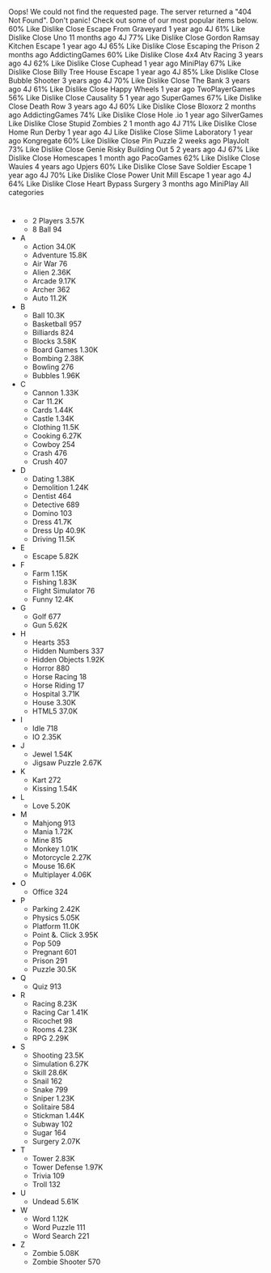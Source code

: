 Oops! We could not find the requested page. The server returned a "404 Not Found". Don't panic! Check out some of our most popular items below. 60% Like Dislike Close Escape From Graveyard 1 year ago 4J 61% Like Dislike Close Uno 11 months ago 4J 77% Like Dislike Close Gordon Ramsay Kitchen Escape 1 year ago 4J 65% Like Dislike Close Escaping the Prison 2 months ago AddictingGames 60% Like Dislike Close 4x4 Atv Racing 3 years ago 4J 62% Like Dislike Close Cuphead 1 year ago MiniPlay 67% Like Dislike Close Billy Tree House Escape 1 year ago 4J 85% Like Dislike Close Bubble Shooter 3 years ago 4J 70% Like Dislike Close The Bank 3 years ago 4J 61% Like Dislike Close Happy Wheels 1 year ago TwoPlayerGames 56% Like Dislike Close Causality 5 1 year ago SuperGames 67% Like Dislike Close Death Row 3 years ago 4J 60% Like Dislike Close Bloxorz 2 months ago AddictingGames 74% Like Dislike Close Hole .io 1 year ago SilverGames Like Dislike Close Stupid Zombies 2 1 month ago 4J 71% Like Dislike Close Home Run Derby 1 year ago 4J Like Dislike Close Slime Laboratory 1 year ago Kongregate 60% Like Dislike Close Pin Puzzle 2 weeks ago PlayJolt 73% Like Dislike Close Genie Risky Building Out 5 2 years ago 4J 67% Like Dislike Close Homescapes 1 month ago PacoGames 62% Like Dislike Close Wauies 4 years ago Upjers 60% Like Dislike Close Save Soldier Escape 1 year ago 4J 70% Like Dislike Close Power Unit Mill Escape 1 year ago 4J 64% Like Dislike Close Heart Bypass Surgery 3 months ago MiniPlay All categories

*   #
    *   2 Players 3.57K
    *   8 Ball 94
*   A
    *   Action 34.0K
    *   Adventure 15.8K
    *   Air War 76
    *   Alien 2.36K
    *   Arcade 9.17K
    *   Archer 362
    *   Auto 11.2K
*   B
    *   Ball 10.3K
    *   Basketball 957
    *   Billiards 824
    *   Blocks 3.58K
    *   Board Games 1.30K
    *   Bombing 2.38K
    *   Bowling 276
    *   Bubbles 1.96K
*   C
    *   Cannon 1.33K
    *   Car 11.2K
    *   Cards 1.44K
    *   Castle 1.34K
    *   Clothing 11.5K
    *   Cooking 6.27K
    *   Cowboy 254
    *   Crash 476
    *   Crush 407
*   D
    *   Dating 1.38K
    *   Demolition 1.24K
    *   Dentist 464
    *   Detective 689
    *   Domino 103
    *   Dress 41.7K
    *   Dress Up 40.9K
    *   Driving 11.5K
*   E
    *   Escape 5.82K
*   F
    *   Farm 1.15K
    *   Fishing 1.83K
    *   Flight Simulator 76
    *   Funny 12.4K
*   G
    *   Golf 677
    *   Gun 5.62K
*   H
    *   Hearts 353
    *   Hidden Numbers 337
    *   Hidden Objects 1.92K
    *   Horror 880
    *   Horse Racing 18
    *   Horse Riding 17
    *   Hospital 3.71K
    *   House 3.30K
    *   HTML5 37.0K
*   I
    *   Idle 718
    *   IO 2.35K
*   J
    *   Jewel 1.54K
    *   Jigsaw Puzzle 2.67K
*   K
    *   Kart 272
    *   Kissing 1.54K
*   L
    *   Love 5.20K
*   M
    *   Mahjong 913
    *   Mania 1.72K
    *   Mine 815
    *   Monkey 1.01K
    *   Motorcycle 2.27K
    *   Mouse 16.6K
    *   Multiplayer 4.06K
*   O
    *   Office 324
*   P
    *   Parking 2.42K
    *   Physics 5.05K
    *   Platform 11.0K
    *   Point &. Click 3.95K
    *   Pop 509
    *   Pregnant 601
    *   Prison 291
    *   Puzzle 30.5K
*   Q
    *   Quiz 913
*   R
    *   Racing 8.23K
    *   Racing Car 1.41K
    *   Ricochet 98
    *   Rooms 4.23K
    *   RPG 2.29K
*   S
    *   Shooting 23.5K
    *   Simulation 6.27K
    *   Skill 28.6K
    *   Snail 162
    *   Snake 799
    *   Sniper 1.23K
    *   Solitaire 584
    *   Stickman 1.44K
    *   Subway 102
    *   Sugar 164
    *   Surgery 2.07K
*   T
    *   Tower 2.83K
    *   Tower Defense 1.97K
    *   Trivia 109
    *   Troll 132
*   U
    *   Undead 5.61K
*   W
    *   Word 1.12K
    *   Word Puzzle 111
    *   Word Search 221
*   Z
    *   Zombie 5.08K
    *   Zombie Shooter 570